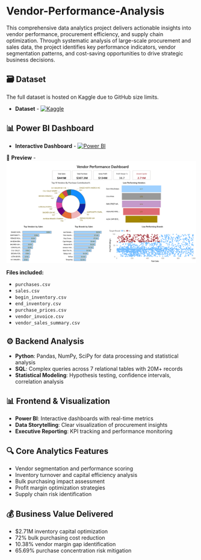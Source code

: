 # Vendor-Performance-Analysis

This comprehensive data analytics project delivers actionable insights into vendor performance, procurement efficiency, and supply chain optimization. Through systematic analysis of large-scale procurement and sales data, the project identifies key performance indicators, vendor segmentation patterns, and cost-saving opportunities to drive strategic business decisions.

## 🗃️ Dataset
The full dataset is hosted on Kaggle due to GitHub size limits.
- **Dataset** - [![Kaggle](https://img.shields.io/badge/Kaggle-Dataset-blue?logo=kaggle)](https://www.kaggle.com/datasets/harshmadhavan/vendor-performance-analysis)

## 📊 Power BI Dashboard
- **Interactive Dashboard** - [![Power BI](https://img.shields.io/badge/Power_BI-Dashboard-F2C811?logo=powerbi)](https://app.powerbi.com/(https://app.powerbi.com/view?r=eyJrIjoiNWU1M2ZhN2UtNDA4OC00OTg3LTliMWYtY2YxZGQyMTY3NTRhIiwidCI6ImM2ZTU0OWIzLTVmNDUtNDAzMi1hYWU5LWQ0MjQ0ZGM1YjJjNCJ9))

📸 **Preview** - ![image alt](https://github.com/Satyam24/Vendor-Performance-Analysis/blob/d9d2515190c68839995158624114de9e22936f3d/vendor_dashboard.png)

**Files included:**
- `purchases.csv`
- `sales.csv` 
- `begin_inventory.csv`
- `end_inventory.csv`
- `purchase_prices.csv`
- `vendor_invoice.csv`
- `vendor_sales_summary.csv`

## ⚙️ Backend Analysis
- **Python**: Pandas, NumPy, SciPy for data processing and statistical analysis
- **SQL**: Complex queries across 7 relational tables with 20M+ records
- **Statistical Modeling**: Hypothesis testing, confidence intervals, correlation analysis

## 📊 Frontend & Visualization
- **Power BI**: Interactive dashboards with real-time metrics
- **Data Storytelling**: Clear visualization of procurement insights
- **Executive Reporting**: KPI tracking and performance monitoring

## 🔍 Core Analytics Features
- Vendor segmentation and performance scoring
- Inventory turnover and capital efficiency analysis
- Bulk purchasing impact assessment
- Profit margin optimization strategies
- Supply chain risk identification

## 💰 Business Value Delivered
- $2.71M inventory capital optimization
- 72% bulk purchasing cost reduction
- 10.38% vendor margin gap identification
- 65.69% purchase concentration risk mitigation
